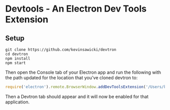 # Devtools - An Electron Dev Tools Extension

## Setup

```
git clone https://github.com/kevinsawicki/devtron
cd devtron
npm install
npm start
```

Then open the Console tab of your Electron app and run the following with the
path updated for the location that you've cloned devtron to:

```js
require('electron').remote.BrowserWindow.addDevToolsExtension('/Users/kevin/github/devtron')
```

Then a Devtron tab should appear and it will now be enabled for that
application.
